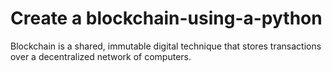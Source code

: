# Create a blockchain-using-a-python

Blockchain is a shared, immutable digital technique that stores transactions over a decentralized network of computers.
